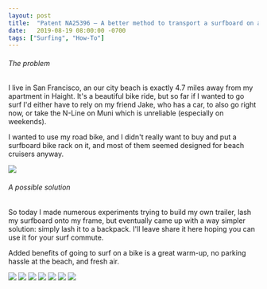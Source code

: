 ```yaml
---
layout: post
title:  "Patent NA25396 – A better method to transport a surfboard on a bike"
date:   2019-08-19 08:00:00 -0700
tags: ["Surfing", "How-To"]
---
```


###### The problem

I live in San Francisco, an our city beach is exactly 4.7 miles away from my apartment in Haight. It's a beautiful bike ride, but so far if I wanted to go surf I'd either have to rely on my friend Jake, who has a car, to also go right now, or take the N-Line on Muni which is unreliable (especially on weekends).

I wanted to use my road bike, and I didn't really want to buy and put a surfboard bike rack on it, and most of them seemed designed for beach cruisers anyway. 

![](/img/surf/map.png)

###### A possible solution

So today I made numerous experiments trying to build my own trailer, lash my surfboard onto my frame, but eventually came up with a way simpler solution: simply lash it to a backpack. I'll leave share it here hoping you can use it for your surf commute. 

Added benefits of going to surf on a bike is a great warm-up, no parking hassle at the beach, and fresh air.

![](/img/surf/1.jpg)
![](/img/surf/2.jpg)
![](/img/surf/3.jpg)
![](/img/surf/4.jpg)
![](/img/surf/5.jpg)
![](/img/surf/6.jpg)
![](/img/surf/7.jpg)